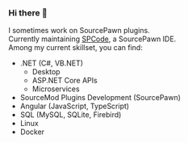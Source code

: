 ### Hi there 👋

I sometimes work on SourcePawn plugins. <br>
Currently maintaining [SPCode](https://github.com/SPCodeOrg/SPCode), a SourcePawn IDE. <br>
Among my current skillset, you can find:
- .NET (C#, VB.NET)
  - Desktop
  - ASP.NET Core APIs
  - Microservices
- SourceMod Plugins Development (SourcePawn)
- Angular (JavaScript, TypeScript)
- SQL (MySQL, SQLite, Firebird)
- Linux
- Docker
